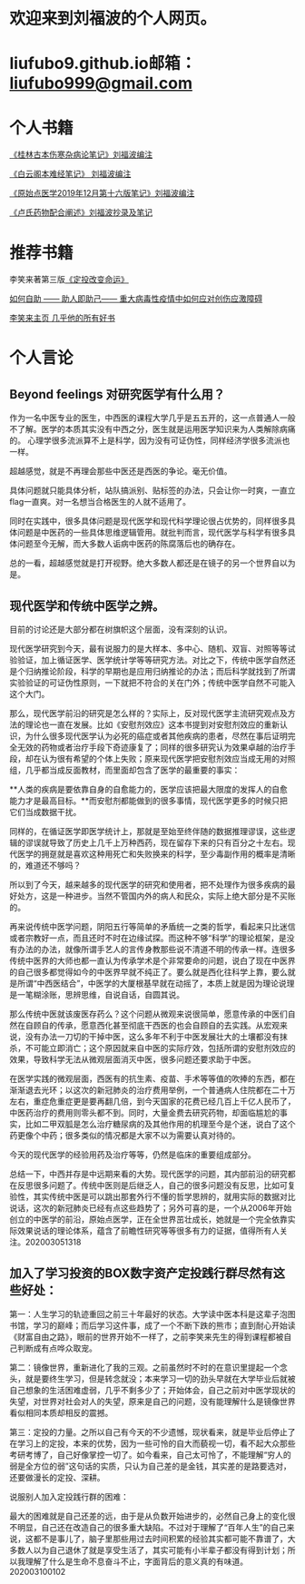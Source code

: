 # 欢迎来到刘福波的个人网页。
# liufubo9.github.io邮箱：liufubo999@gmail.com

# 个人书籍
[《桂林古本伤寒杂病论笔记》刘福波编注](https://github.com/liufubo9/Traditional-Chinese-medicine/tree/master/TCM)

[《白云阁本难经笔记》 刘福波编注](https://github.com/liufubo9/Traditional-Chinese-medicine/blob/master/TCM/%E3%80%8A%E7%99%BD%E4%BA%91%E9%98%81%E6%9C%AC%E9%9A%BE%E7%BB%8F%E7%AC%94%E8%AE%B0%E3%80%8B%E5%88%98%E7%A6%8F%E6%B3%A2%E7%BC%96%E6%B3%A8.MD)

[《原始点医学2019年12月第十六版笔记》刘福波编注](https://github.com/liufubo9/Traditional-Chinese-medicine/blob/master/TCM/%E3%80%8A%E5%8E%9F%E5%A7%8B%E7%82%B9%E5%8C%BB%E5%AD%A62019%E5%B9%B412%E6%9C%88%E5%8D%81%E5%85%AD%E7%89%88%E7%AC%94%E8%AE%B0%E3%80%8B.MD)

[《卢氏药物配合阐述》刘福波抄录及笔记](https://github.com/liufubo9/Traditional-Chinese-medicine/blob/master/TCM/%E3%80%8A%E5%8D%A2%E6%B0%8F%E8%8D%AF%E7%89%A9%E9%85%8D%E5%90%88%E9%98%90%E8%BF%B0%E3%80%8B%E5%88%98%E7%A6%8F%E6%B3%A2%E7%AC%94%E8%AE%B0.md)

# 推荐书籍
李笑来著第三版[《定投改变命运》](https://onregularinvesting.com/#/)

[如何自助 —— 助人即助己—— 重大病毒性疫情中如何应对创伤应激障碍](https://github.com/xiaolai/help-to-be-helped)

[李笑来主页 几乎他的所有好书](https://github.com/xiaolai/xiaolai.github.io)

# 个人言论
## Beyond feelings 对研究医学有什么用？
作为一名中医专业的医生，中西医的课程大学几乎是五五开的，这一点普通人一般不了解。医学的本质其实没有中西之分，医生就是运用医学知识来为人类解除病痛的。
心理学很多流派算不上是科学，因为没有可证伪性，同样经济学很多流派也一样。

超越感觉，就是不再理会那些中医还是西医的争论。毫无价值。

具体问题就只能具体分析，站队搞派别、贴标签的办法，只会让你一时爽，一直立flag一直爽。对一名想当合格医生的人就不适用了。

同时在实践中，很多具体问题是现代医学和现代科学理论很占优势的，同样很多具体问题是中医药的一些具体思维逻辑管用。就批判而言，现代医学与科学有很多具体问题至今无解，而大多数人诟病中医药的陈腐落后也的确存在。

总的一看，超越感觉就是打开视野。绝大多数人都还是在镜子的另一个世界自以为是。

## 现代医学和传统中医学之辨。
目前的讨论还是大部分都在树旗帜这个层面，没有深刻的认识。

现代医学研究到今天，最有说服力的是大样本、多中心、随机、双盲、对照等等试验验证，加上循证医学、医学统计学等等研究方法。对比之下，传统中医学自然还是个归纳推论阶段，科学的早期也是应用归纳推论的办法；而后科学就找到了所谓实验验证的可证伪性原则，一下就把不符合的关在门外；传统中医学自然不可能入这个大门。

那么，现代医学前沿的研究是怎么样的？实际上，反对现代医学主流研究观点及方法的理论也一直在发展。比如《安慰剂效应》这本书提到对安慰剂效应的重新认识，为什么很多现代医学认为必死的癌症或者其他疾病的患者，尽然在事后证明完全无效的药物或者治疗手段下奇迹康复了；同样的很多研究认为效果卓越的治疗手段，却在认为很有希望的个体上失败；原来现代医学把安慰剂效应当成无用的对照组，几乎都当成反面教材，而里面却包含了医学的最重要的事实：

**人类的疾病是要依靠自身的自愈能力的，医学应该把最大限度的发挥人的自愈能力才是最高目标。**而安慰剂都能做到的很多事情，现代医学更多的时候只把它们当成数据干扰。

同样的，在循证医学即医学统计上，那就是至始至终伴随的数据推理谬误，这些逻辑的谬误就导致了历史上几千上万种西药，现在留存下来的只有百分之十左右。现代医学的拥趸就是喜欢这种用死亡和失败换来的科学，至少毒副作用的概率是清晰的，难道还不够吗？

所以到了今天，越来越多的现代医学的研究和使用者，把不处理作为很多疾病的最好处方，这是一种进步。当然不管国内外的病人和民众，实际上绝大部分是不买账的。

再来说传统中医学问题，阴阳五行等简单的矛盾统一之类的哲学，看起来只比迷信或者宗教好一点，而且还时不时在边缘试探。而这种不够“科学”的理论框架，是没有办法的办法，就像所谓手艺人的言传身教那些说不清道不明的传承一样。连很多传统中医界的大师也都一直认为传承学术是个非常要命的问题，说白了现在中医界的自己很多都觉得如今的中医界早就不纯正了。要么就是西化往科学上靠，要么就是所谓“中西医结合”，中医学的大厦根基早就在动摇了，本质上就是因为理论说理是一笔糊涂账，思辨思维，自说自话，自圆其说。

那么传统中医就该废医存药么？这个问题从微观来说很简单，愿意传承的中医们自然在自顾自的传承，愿意西化甚至彻底干西医的也会自顾自的去实践。从宏观来说，没有办法一刀切的干掉中医，这么多年不利于中医发展壮大的土壤都没有抹杀，不可能立即消亡；这个原因就来自中医的实际疗效，包括所谓的安慰剂效应的效果，导致科学无法从微观层面消灭中医，很多问题还要求助于中医。

在医学实践的微观层面，西医有的抗生素、疫苗、手术等等值的吹捧的东西，都在渐渐退去光环；以这次的新冠肺炎的治疗费用举例，一个普通病人住院都在二十万左右，重症危重症更是要再翻几倍，到今天国家的花费已经几百上千亿人民币了，中医药治疗的费用则零头都不到。同时，大量金费去研究药物，却面临尴尬的事实，比如二甲双胍是怎么治疗糖尿病的及其他作用的机理至今是个迷，说白了这个药更像个中药；很多类似的情况都是大家不以为需要认真对待的。

今天的现代医学的经验用药及治疗等等，仍然是临床的重要组成部分。

总结一下，中西并存是中远期来看的大势。现代医学的问题，其内部前沿的研究都在反思很多问题了。传统中医则是后继乏人，自己的很多问题没有反思，比如可复验性，其实传统中医是可以跳出那套外行不懂的哲学思辨的，就用实际的数据对比说话，这次的新冠肺炎已经有点这些趋势了；另外可喜的是，一个从2006年开始创立的中医学的前沿，原始点医学，正在全世界茁壮成长，她就是一个完全依靠实际效果说话的理论体系，蕴含了前瞻性研究等等很多有力的证据，值得所有人关注。202003051318

## 加入了学习投资的BOX数字资产定投践行群尽然有这些好处：

第一：人生学习的轨迹重回之前三十年最好的状态。大学读中医本科是这辈子泡图书馆，学习的巅峰；而后学习这件事，成了一个不断下跌的熊市；直到耐心开始读《财富自由之路》，眼前的世界开始不一样了，之前李笑来先生的得到课程都被自己判断成有点哗众取宠。

第二：镜像世界，重新进化了我的三观。之前虽然时不时的在意识里提起一个念头，就是要终生学习，但是转念就没；本来学习一切的劲头早就在大学毕业后就被自己想象的生活困难虚弱，几乎不剩多少了；开始体会，自己之前对中医学现状的失望，对世界对社会对人的失望，原来是自己的问题，没有能理解什么是镜像世界看似相同本质却相反的震撼。

第三：定投的力量。之所以自己有今天的不少遗憾，现状看来，就是毕业后停止了在学习上的定投，本来的优势，因为一些可怜的自大而藐视一切，看不起大众那些考研考博了，自己好像掌控一切了。如今看来，自己太可怜了，不能理解“穷人的弱是全方位的弱”这句话的实质，只认为自己差的是金钱，其实差的是路要选对，还要做漫长的定投、深耕。

说服别人加入定投践行群的困难：

最大的困难就是自己还差的远，由于是从负数开始进步的，必然自己身上的变化很不明显，自己还在改造自己的很多重大缺陷。不过对于理解了“百年人生”的自己来说，这都不是事儿了，脑子里那些用过去时间积累的经验其实都可能不靠谱了，大多数人以为自己退休了就是享受生活了，其实可能有小半辈子都没有得到计划；所以我理解了什么是生命不息奋斗不止，字面背后的意义真的有味道。202003100102

